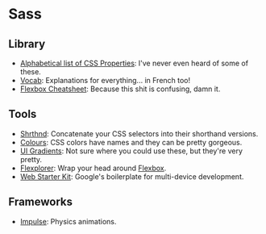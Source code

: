 # Sass

## Library
- [Alphabetical list of CSS Properties](http://ref.openweb.io/CSS/): I've never even heard of some of these.
- [Vocab](http://apps.workflower.fi/vocabs/): Explanations for everything... in French too!
- [Flexbox Cheatsheet](http://jonibologna.com/flexbox-cheatsheet/): Because this shit is confusing, damn it.

## Tools
- [Shrthnd](http://shrthnd.volume7.io/): Concatenate your CSS selectors into their shorthand versions.
- [Colours](http://colours.neilorangepeel.com/): CSS colors have names and they can be pretty gorgeous.
- [UI Gradients](http://uigradients.com/#Portrait): Not sure where you could use these, but they're very pretty.
- [Flexplorer](http://bennettfeely.com/flexplorer/): Wrap your head around [Flexbox](https://developer.mozilla.org/en-US/docs/Web/Guide/CSS/Flexible_boxes).
- [Web Starter Kit](https://developers.google.com/web/starter-kit/): Google's boilerplate for multi-device development.


## Frameworks
- [Impulse](http://impulse.luster.io/): Physics animations.
